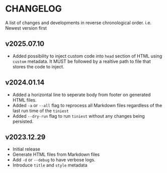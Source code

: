 # CHANGELOG

A list of changes and developments in reverse chronological order. i.e. Newest version first

## v2025.07.10
- Added possibility to inject custom code into `head` section of HTML using `custom` metadata. It MUST be followed by a realtive path to file that stores the code to inject. 

## v2024.01.14
- Added a horizontal line to seperate body from footer on generated HTML files.
- Added `-a` or `--all` flag to reprocess all Markdown files regardless of the last run time of the `tiniest`
- Added `--dry-run` flag to run `tiniest` without any changes being persisted.

## v2023.12.29
- Initial release
- Generate HTML files from Markdown files
- Add `-d` or `--debug` to have verbose logs.
- Introduce `title` and `style` metadata